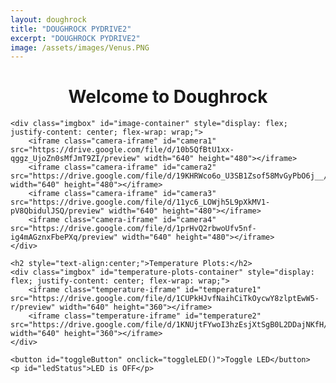 ```yaml
---
layout: doughrock
title: "DOUGHROCK PYDRIVE2"
excerpt: "DOUGHROCK PYDRIVE2"
image: /assets/images/Venus.PNG
---
```


<div class="center">
    <h1 style="text-align:center;">Welcome to Doughrock</h1>

    <div class="imgbox" id="image-container" style="display: flex; justify-content: center; flex-wrap: wrap;">
        <iframe class="camera-iframe" id="camera1" src="https://drive.google.com/file/d/10b5QfBtU1xx-qggz_UjoZn0sMfJmT9ZI/preview" width="640" height="480"></iframe>
        <iframe class="camera-iframe" id="camera2" src="https://drive.google.com/file/d/19KHRWco6o_U3SB1Zsof58MvGyPbO6j__/preview" width="640" height="480"></iframe>
        <iframe class="camera-iframe" id="camera3" src="https://drive.google.com/file/d/11yc6_LOWjh5L9pXkMV1-pV8QbidulJSQ/preview" width="640" height="480"></iframe>
        <iframe class="camera-iframe" id="camera4" src="https://drive.google.com/file/d/1prHvQ2rbwoUfv5nf-ig4mAGznxFbePXq/preview" width="640" height="480"></iframe>
    </div>

    <h2 style="text-align:center;">Temperature Plots:</h2>
    <div class="imgbox" id="temperature-plots-container" style="display: flex; justify-content: center; flex-wrap: wrap;">
        <iframe class="temperature-iframe" id="temperature1" src="https://drive.google.com/file/d/1CUPkHJvfNaihCiTkOycwY8zlptEwW5-r/preview" width="640" height="360"></iframe>
        <iframe class="temperature-iframe" id="temperature2" src="https://drive.google.com/file/d/1KNUjtFYwoI3hzEsjXtSgB0L2DDajNKfH/preview" width="640" height="360"></iframe>
    </div>

    <button id="toggleButton" onclick="toggleLED()">Toggle LED</button>
    <p id="ledStatus">LED is OFF</p>
</div>

<style>
    /* Common iframe styling */
    iframe {
        border: none;
        width: 100%;
        height: auto;
        max-width: 640px;
    }

    .camera-iframe {
        aspect-ratio: 4 / 3;
    }

    .temperature-iframe {
        aspect-ratio: 16 / 9;
    }

    .row-layout {
        display: flex;
        flex-direction: row;
        justify-content: center;
        flex-wrap: wrap;
    }

    .column-layout {
        display: flex;
        flex-direction: column;
    }

    @media screen and (max-width: 768px) {
        iframe {
            width: 90%;
            height: auto;
        }

        .imgbox {
            display: flex;
            flex-direction: column;
            align-items: center;
        }
    }
</style>

<script>
var ledState = false;

function toggleLED() {
    var toggleButton = document.getElementById('toggleButton');
    var ledStatus = document.getElementById('ledStatus');

    if (ledState) {
        ledState = false;
        toggleButton.textContent = "Turn LED On";
        ledStatus.textContent = "LED is OFF";
    } else {
        ledState = true;
        toggleButton.textContent = "Turn LED Off";
        ledStatus.textContent = "LED is ON";
    }
}

// Perform a true hard refresh every 15 seconds
//window.onload = function() {
//    setInterval(function() {
//        window.location.href = window.location.href.split('?')[0] + '?hardrefresh=' + Date.now();
//    }, 15000);
//};
</script>
